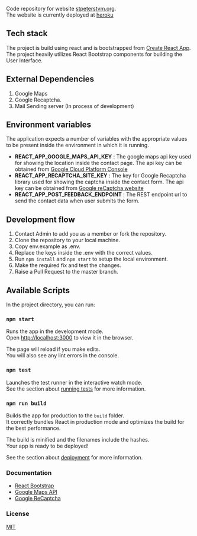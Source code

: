 Code repository for website [stpeterstvm.org](https://stpeterstvm.org).  
The website is currently deployed at [heroku](https://desolate-atoll-86988.herokuapp.com/)  

## Tech stack
The project is build using react and is bootstrapped from [Create React App](https://github.com/facebook/create-react-app).  
The project heavily utilizes React Bootstrap components for building the User Interface.  

## External Dependencies
1. Google Maps
2. Google Recaptcha.
3. Mail Sending server (In process of development)

## Environment variables
The application expects a number of variables with the appropriate values to be present inside the environment in which it is running.
* **REACT_APP_GOOGLE_MAPS_API_KEY** : The google maps api key used for showing the location inside the contact page. The api key can be obtained from [Google Cloud Platform Console](https://cloud.google.com/console/google/maps-apis/overview)
* **REACT_APP_RECAPTCHA_SITE_KEY** : The key for Google Recaptcha library used for showing the captcha inside the contact form. The api key can be obtained from [Google reCaptcha website](https://www.google.com/recaptcha/admin/site)
* **REACT_APP_POST_FEEDBACK_ENDPOINT** : The REST endpoint url to send the contact data when user submits the form.

## Development flow
1. Contact Admin to add you as a member or fork the repository.
2. Clone the repository to your local machine.
3. Copy env.example as .env.
4. Replace the keys inside the .env with the correct values.
5. Run `npm install` and `npm start` to setup the local environment.
6. Make the required fix and test the changes.
7. Raise a Pull Request to the master branch.

## Available Scripts

In the project directory, you can run:

### `npm start`

Runs the app in the development mode.<br />
Open [http://localhost:3000](http://localhost:3000) to view it in the browser.

The page will reload if you make edits.<br />
You will also see any lint errors in the console.

### `npm test`

Launches the test runner in the interactive watch mode.<br />
See the section about [running tests](https://facebook.github.io/create-react-app/docs/running-tests) for more information.

### `npm run build`

Builds the app for production to the `build` folder.<br />
It correctly bundles React in production mode and optimizes the build for the best performance.

The build is minified and the filenames include the hashes.<br />
Your app is ready to be deployed!

See the section about [deployment](https://facebook.github.io/create-react-app/docs/deployment) for more information.

### Documentation
* [React Bootstrap](https://react-bootstrap.github.io/)
* [Google Maps API](https://developers.google.com/maps/documentation/javascript/overview)  
* [Google ReCaptcha](https://developers.google.com/recaptcha/intro)

### License
[MIT](https://github.com/jijojames18/stpeterstvm.org/blob/master/LICENSE)

